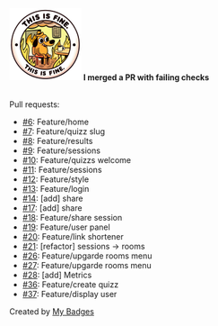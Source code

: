<img src="https://github.com/my-badges/my-badges/blob/master/badges/this-is-fine/this-is-fine.png?raw=true" alt="I merged a PR with failing checks" title="I merged a PR with failing checks" width="128">
<strong>I merged a PR with failing checks</strong>
<br><br>

Pull requests:

- <a href="https://github.com/dwesh163/Quizzoto/pull/6">#6</a>: Feature/home
- <a href="https://github.com/dwesh163/Quizzoto/pull/7">#7</a>: Feature/quizz slug
- <a href="https://github.com/dwesh163/Quizzoto/pull/8">#8</a>: Feature/results
- <a href="https://github.com/dwesh163/Quizzoto/pull/9">#9</a>: Feature/sessions
- <a href="https://github.com/dwesh163/Quizzoto/pull/10">#10</a>: Feature/quizzs welcome
- <a href="https://github.com/dwesh163/Quizzoto/pull/11">#11</a>: Feature/sessions
- <a href="https://github.com/dwesh163/Quizzoto/pull/12">#12</a>: Feature/style
- <a href="https://github.com/dwesh163/Quizzoto/pull/13">#13</a>: Feature/login
- <a href="https://github.com/dwesh163/Quizzoto/pull/14">#14</a>: [add] share
- <a href="https://github.com/dwesh163/Quizzoto/pull/17">#17</a>: [add] share
- <a href="https://github.com/dwesh163/Quizzoto/pull/18">#18</a>: Feature/share session
- <a href="https://github.com/dwesh163/Quizzoto/pull/19">#19</a>: Feature/user panel
- <a href="https://github.com/dwesh163/Quizzoto/pull/20">#20</a>: Feature/link shortener
- <a href="https://github.com/dwesh163/Quizzoto/pull/21">#21</a>: [refactor] sessions -> rooms
- <a href="https://github.com/dwesh163/Quizzoto/pull/26">#26</a>: Feature/upgarde rooms menu
- <a href="https://github.com/dwesh163/Quizzoto/pull/27">#27</a>: Feature/upgarde rooms menu
- <a href="https://github.com/dwesh163/Quizzoto/pull/28">#28</a>: [add] Metrics
- <a href="https://github.com/dwesh163/Quizzoto/pull/36">#36</a>: Feature/create quizz
- <a href="https://github.com/dwesh163/Quizzoto/pull/37">#37</a>: Feature/display user


Created by <a href="https://github.com/my-badges/my-badges">My Badges</a>